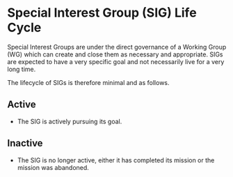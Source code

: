 # Special Interest Group (SIG) Life Cycle

Special Interest Groups are under the direct governance of a Working Group (WG) which can create and close them as necessary and appropriate. SIGs are expected to have a very specific goal and not necessarily live for a very long time.

The lifecycle of SIGs is therefore minimal and as follows.

## Active

* The SIG is actively pursuing its goal.

## Inactive

* The SIG is no longer active, either it has completed its mission or the mission was abandoned.
